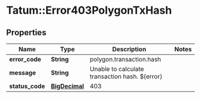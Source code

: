 # Tatum::Error403PolygonTxHash

## Properties
Name | Type | Description | Notes
------------ | ------------- | ------------- | -------------
**error_code** | **String** | polygon.transaction.hash | 
**message** | **String** | Unable to calculate transaction hash. ${error} | 
**status_code** | [**BigDecimal**](BigDecimal.md) | 403 | 

